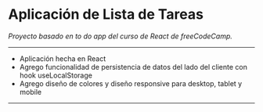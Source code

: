 # Aplicación de Lista de Tareas
*Proyecto basado en to do app del curso de React de freeCodeCamp.*

------------
* Aplicación hecha en React
* Agrego funcionalidad de persistencia de datos del lado del cliente con hook useLocalStorage
* Agrego diseño de colores y diseño responsive para desktop, tablet y mobile

------------